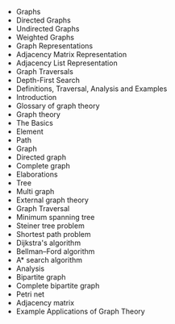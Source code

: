 - Graphs
- Directed Graphs
- Undirected Graphs
- Weighted Graphs
- Graph Representations
- Adjacency Matrix Representation
- Adjacency List Representation
- Graph Traversals
- Depth-First Search
- Definitions, Traversal, Analysis and Examples
- Introduction
- Glossary of graph theory
- Graph theory
- The Basics
- Element
- Path
- Graph
- Directed graph
- Complete graph
- Elaborations
- Tree
- Multi graph
- External graph theory
- Graph Traversal
- Minimum spanning tree
- Steiner tree problem
- Shortest path problem
- Dijkstra's algorithm
- Bellman–Ford algorithm
- A* search algorithm
- Analysis
- Bipartite graph
- Complete bipartite graph
- Petri net
- Adjacency matrix
- Example Applications of Graph Theory